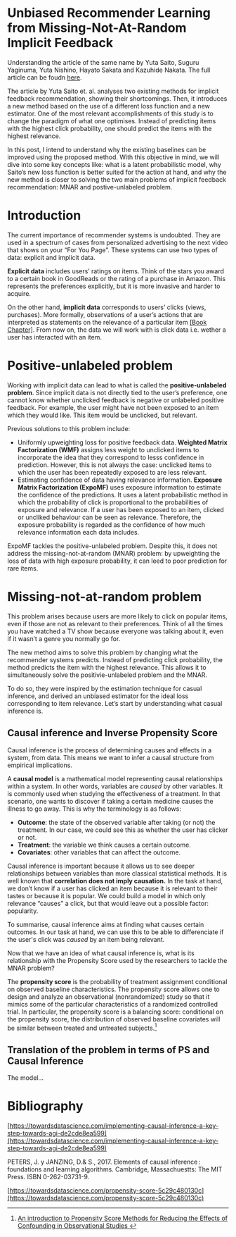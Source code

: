 # Unbiased Recommender Learning from Missing-Not-At-Random Implicit Feedback
Understanding the article of the same name by Yuta Saito, Suguru Yaginuma, Yuta Nishino, Hayato Sakata and Kazuhide Nakata. The full article can be foudn [here](https://arxiv.org/pdf/1909.03601.pdf).

The article by Yuta Saito et. al. analyses two existing methods for implicit feedback recommendation, showing their shortcomings. Then, it introduces a new method based on the use of a different loss function and a new estimator. One of the most relevant accomplishments of this study is to change the paradigm of what one optimises. Instead of predicting items with the highest click probability, one should predict the items with the highest relevance.

In this post, I intend to understand why the existing baselines can be improved using the proposed method. With this objective in mind, we will dive into some key concepts like: what is a latent probabilistic model, why Saito’s new loss function is better suited for the action at hand, and why the new method is closer to solving the two main problems of implicit feedback recommendation: MNAR and postive-unlabeled problem.

# Introduction

The current importance of recommender systems is undoubted. They are used in a spectrum of cases from personalized advertising to the next video that shows on your “For You Page”. These systems can use two types of data: explicit and implicit data. 

**Explicit data** includes users’ ratings on items. Think of the stars you award to a certain book in GoodReads or the rating of a purchase in Amazon. This represents the preferences explicitly, but it is more invasive and harder to acquire. 

On the other hand, **implicit data** corresponds to users’ clicks (views, purchases).  More formally, observations of a user’s actions that are interpreted as statements on the relevance of a particular item [[Book Chapter]](https://link.springer.com/chapter/10.1007/978-3-319-90092-6_14). From now on, the data we will work with is click data i.e. wether a user has interacted with an item.

# Positive-unlabeled problem

Working with implicit data can lead to what is called the **********positive-unlabeled problem**********. Since implicit data is not directly tied to the user’s preference, one cannot know whether unclicked feedback is negative or unlabeled positive feedback. For example, the user might have not been exposed to an item which they would like. This item would be unclicked, but relevant. 

Previous solutions to this problem include:

- Uniformly upweighting loss for positive feedback data. **Weighted Matrix Factorization (WMF)** assigns less weight to unclicked items to incorporate the idea that they correspond to lesss confidence in prediction. However, this is not always the case: unclicked items to which the user has been repeatedly exposed to are less relevant.
- Estimating confidence of data having relevance information. **Exposure Matrix Factorization (ExpoMF)** uses exposure information to estimate the confidence of the predictions. It uses a latent probabilistic method in which the probability of click is proportional to the probabilities of exposure and relevance. If a user has been exposed to an item, clicked or uncliked behaviour can be seen as relevance. Therefore, the exposure probability is regarded as the confidence of how much relevance information each data includes.

ExpoMF tackles the positive-unlabeled problem. Despite this, it does not address the missing-not-at-random (MNAR) problem: by upweighting the loss of data with high exposure probability, it can leed to poor prediction for rare items.

# Missing-not-at-random problem

This problem arises because users are more likely to click on popular items, even if those are not as relevant to their preferences. Think of all the times you have watched a TV show because everyone was talking about it, even if it wasn’t a genre you normally go for. 

The new method aims to solve this problem by changing what the recommender systems predicts. Instead of predicting click probability, the method predicts the item with the highest relevance. This allows it to simultaneously solve the positivie-unlabeled problem and the MNAR.

To do so, they were inspired by the estimation technique for casual inference, and derived an unbiased estimator for the ideal loss corresponding to item relevance. Let’s start by understanding what casual inference is.

## Causal inference and Inverse Propensity Score

Causal inference is the process of determining causes and effects in a system, from data. This means we want to infer a causal structure from empirical implications. 

A **causal model** is a mathematical model representing causal relationships within a system. In other words, variables are *caused* by other variables. It is commonly used when studying the effectiveness of a treatment. In that scenario, one wants to discover if taking a certain medicine causes the illness to go away. This is why the terminology is as follows:

- **Outcome**: the state of the observed variable after taking (or not) the treatment. In our case, we could see this as whether the user has clicker or not.
- **Treatment**: the variable we think causes a certain outcome.
- **Covariates**: other variables that can affect the outcome.

Causal inference is important because it allows us to see deeper relationships between variables than more classical statistical methods. It is well known that **correlation does not imply causation.** In the task at hand, we don’t know if a user has clicked an item because it is relevant to their tastes or because it is popular. We could build a model in which only relevance “causes” a click, but that would leave out a possible factor: popularity. 

To summarise, causal inference aims at finding what causes certain outcomes. In our task at hand, we can use this to be able to differenciate if the user's click was *caused* by an item being relevant.

Now that we have an idea of what causal inference is, what is its relationship with the Propensity Score used by the researchers to tackle the MNAR problem?

The **propensity score** is the probability of treatment assignment conditional on observed baseline characteristics. The propensity score allows one to design and analyze an observational (nonrandomized) study so that it mimics some of the particular characteristics of a randomized controlled trial. In particular, the propensity score is a balancing score: conditional on the propensity score, the distribution of observed baseline covariates will be similar between treated and untreated subjects.[^1]

## Translation of the problem in terms of PS and Causal Inference
The model...


# Bibliography
[^1]: 
    [An introduction to Propensity Score Methods for Reducing the Effects of Confounding in Observational Studies ](https://www.ncbi.nlm.nih.gov/pmc/articles/PMC3144483/)

[https://towardsdatascience.com/implementing-causal-inference-a-key-step-towards-agi-de2cde8ea599](https://towardsdatascience.com/implementing-causal-inference-a-key-step-towards-agi-de2cde8ea599)

PETERS, J. y JANZING, D.& S., 2017. Elements of causal inference : foundations and learning algorithms. Cambridge, Massachuestts: The MIT Press. ISBN 0-262-03731-9.

[https://towardsdatascience.com/propensity-score-5c29c480130c](https://towardsdatascience.com/propensity-score-5c29c480130c)
